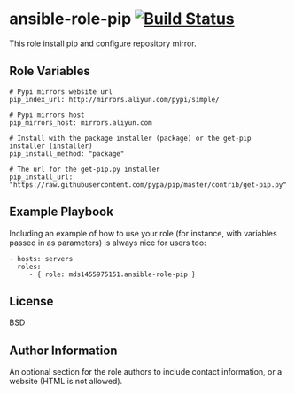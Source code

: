 ansible-role-pip    [![Build Status](https://www.travis-ci.org/mds1455975151/ansible-role-pip.svg?branch=master)](https://travis-ci.org/mds1455975151/ansible-role-pip)
=========

This role install pip and configure repository mirror.

Role Variables
--------------
    # Pypi mirrors website url
    pip_index_url: http://mirrors.aliyun.com/pypi/simple/

    # Pypi mirrors host
    pip_mirrors_host: mirrors.aliyun.com

    # Install with the package installer (package) or the get-pip installer (installer)
    pip_install_method: "package"

    # The url for the get-pip.py installer
    pip_install_url: "https://raw.githubusercontent.com/pypa/pip/master/contrib/get-pip.py"

Example Playbook
----------------

Including an example of how to use your role (for instance, with variables passed in as parameters) is always nice for users too:

    - hosts: servers
      roles:
         - { role: mds1455975151.ansible-role-pip }

License
-------

BSD

Author Information
------------------

An optional section for the role authors to include contact information, or a website (HTML is not allowed).
